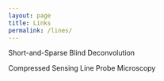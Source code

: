 ```yaml
---
layout: page
title: Links
permalink: /lines/
---
```


Short-and-Sparse Blind Deconvolution

Compressed Sensing Line Probe Microscopy


